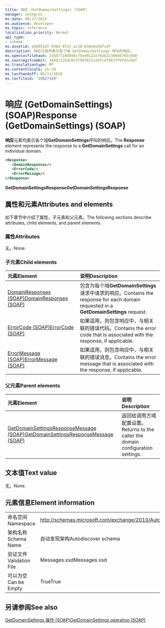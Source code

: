 ```yaml
---
title: 响应 (GetDomainSettings) (SOAP)
manager: sethgros
ms.date: 09/17/2015
ms.audience: Developer
ms.topic: reference
localization_priority: Normal
api_type:
- schema
ms.assetid: a5b052df-93bd-4fe1-ac30-83de9a3dfcd7
description: 响应元素均表示各个域 GetDomainSettings 呼叫的响应。
ms.openlocfilehash: 316d77104894cf5ed9121e7dab1c38646765c948
ms.sourcegitcommit: 34041125dc8c5f993b21cebfc4f8b72f0fd2cb6f
ms.translationtype: MT
ms.contentlocale: zh-CN
ms.lasthandoff: 06/11/2018
ms.locfileid: "19827169"
---
```

# <a name="response-getdomainsettings-soap"></a><span data-ttu-id="1ed90-103">响应 (GetDomainSettings) (SOAP)</span><span class="sxs-lookup"><span data-stu-id="1ed90-103">Response (GetDomainSettings) (SOAP)</span></span>

<span data-ttu-id="1ed90-104">**响应**元素均表示各个域**GetDomainSettings**呼叫的响应。</span><span class="sxs-lookup"><span data-stu-id="1ed90-104">The **Response** element represents the response to a **GetDomainSettings** call for an individual domain.</span></span> 
  
```XML
<Response>
   <DomainResponses/>
   <ErrorCode/>
   <ErrorMessage/>
</Response>
```

 <span data-ttu-id="1ed90-105">**GetDomainSettingsResponse**</span><span class="sxs-lookup"><span data-stu-id="1ed90-105">**GetDomainSettingsResponse**</span></span>
## <a name="attributes-and-elements"></a><span data-ttu-id="1ed90-106">属性和元素</span><span class="sxs-lookup"><span data-stu-id="1ed90-106">Attributes and elements</span></span>

<span data-ttu-id="1ed90-107">如下章节中介绍了属性、子元素和父元素。</span><span class="sxs-lookup"><span data-stu-id="1ed90-107">The following sections describe attributes, child elements, and parent elements.</span></span>
  
### <a name="attributes"></a><span data-ttu-id="1ed90-108">属性</span><span class="sxs-lookup"><span data-stu-id="1ed90-108">Attributes</span></span>

<span data-ttu-id="1ed90-109">无。</span><span class="sxs-lookup"><span data-stu-id="1ed90-109">None.</span></span>
  
### <a name="child-elements"></a><span data-ttu-id="1ed90-110">子元素</span><span class="sxs-lookup"><span data-stu-id="1ed90-110">Child elements</span></span>

|<span data-ttu-id="1ed90-111">**元素**</span><span class="sxs-lookup"><span data-stu-id="1ed90-111">**Element**</span></span>|<span data-ttu-id="1ed90-112">**说明**</span><span class="sxs-lookup"><span data-stu-id="1ed90-112">**Description**</span></span>|
|:-----|:-----|
|[<span data-ttu-id="1ed90-113">DomainResponses (SOAP)</span><span class="sxs-lookup"><span data-stu-id="1ed90-113">DomainResponses (SOAP)</span></span>](domainresponses-soap.md) <br/> |<span data-ttu-id="1ed90-114">包含为每个域**GetDomainSettings**请求中请求的响应。</span><span class="sxs-lookup"><span data-stu-id="1ed90-114">Contains the response for each domain requested in a **GetDomainSettings** request.</span></span>  <br/> |
|[<span data-ttu-id="1ed90-115">ErrorCode (SOAP)</span><span class="sxs-lookup"><span data-stu-id="1ed90-115">ErrorCode (SOAP)</span></span>](errorcode-soap.md) <br/> |<span data-ttu-id="1ed90-116">如果适用，则包含响应中，与相关联的错误代码。</span><span class="sxs-lookup"><span data-stu-id="1ed90-116">Contains the error code that is associated with the response, if applicable.</span></span>  <br/> |
|[<span data-ttu-id="1ed90-117">ErrorMessage (SOAP)</span><span class="sxs-lookup"><span data-stu-id="1ed90-117">ErrorMessage (SOAP)</span></span>](errormessage-soap.md) <br/> |<span data-ttu-id="1ed90-118">如果适用，则包含响应中，与相关联的错误消息。</span><span class="sxs-lookup"><span data-stu-id="1ed90-118">Contains the error message that is associated with the response, if applicable.</span></span>  <br/> |
   
### <a name="parent-elements"></a><span data-ttu-id="1ed90-119">父元素</span><span class="sxs-lookup"><span data-stu-id="1ed90-119">Parent elements</span></span>

|<span data-ttu-id="1ed90-120">**元素**</span><span class="sxs-lookup"><span data-stu-id="1ed90-120">**Element**</span></span>|<span data-ttu-id="1ed90-121">**说明**</span><span class="sxs-lookup"><span data-stu-id="1ed90-121">**Description**</span></span>|
|:-----|:-----|
|[<span data-ttu-id="1ed90-122">GetDomainSettingsResponseMessage (SOAP)</span><span class="sxs-lookup"><span data-stu-id="1ed90-122">GetDomainSettingsResponseMessage (SOAP)</span></span>](getdomainsettingsresponsemessage-soap.md) <br/> |<span data-ttu-id="1ed90-123">返回给调用方域配置设置。</span><span class="sxs-lookup"><span data-stu-id="1ed90-123">Returns to the caller the domain configuration settings.</span></span>  <br/> |
   
## <a name="text-value"></a><span data-ttu-id="1ed90-124">文本值</span><span class="sxs-lookup"><span data-stu-id="1ed90-124">Text value</span></span>

<span data-ttu-id="1ed90-125">无。</span><span class="sxs-lookup"><span data-stu-id="1ed90-125">None.</span></span>
  
## <a name="element-information"></a><span data-ttu-id="1ed90-126">元素信息</span><span class="sxs-lookup"><span data-stu-id="1ed90-126">Element information</span></span>

|||
|:-----|:-----|
|<span data-ttu-id="1ed90-127">命名空间</span><span class="sxs-lookup"><span data-stu-id="1ed90-127">Namespace</span></span>  <br/> |http://schemas.microsoft.com/exchange/2010/Autodiscover  <br/> |
|<span data-ttu-id="1ed90-128">架构名称</span><span class="sxs-lookup"><span data-stu-id="1ed90-128">Schema Name</span></span>  <br/> |<span data-ttu-id="1ed90-129">自动发现架构</span><span class="sxs-lookup"><span data-stu-id="1ed90-129">Autodiscover schema</span></span>  <br/> |
|<span data-ttu-id="1ed90-130">验证文件</span><span class="sxs-lookup"><span data-stu-id="1ed90-130">Validation File</span></span>  <br/> |<span data-ttu-id="1ed90-131">Messages.xsd</span><span class="sxs-lookup"><span data-stu-id="1ed90-131">Messages.xsd</span></span>  <br/> |
|<span data-ttu-id="1ed90-132">可以为空</span><span class="sxs-lookup"><span data-stu-id="1ed90-132">Can be Empty</span></span>  <br/> |<span data-ttu-id="1ed90-133">True</span><span class="sxs-lookup"><span data-stu-id="1ed90-133">True</span></span>  <br/> |
   
## <a name="see-also"></a><span data-ttu-id="1ed90-134">另请参阅</span><span class="sxs-lookup"><span data-stu-id="1ed90-134">See also</span></span>



[<span data-ttu-id="1ed90-135">GetDomainSettings 操作 (SOAP)</span><span class="sxs-lookup"><span data-stu-id="1ed90-135">GetDomainSettings operation (SOAP)</span></span>](getdomainsettings-operation-soap.md)

